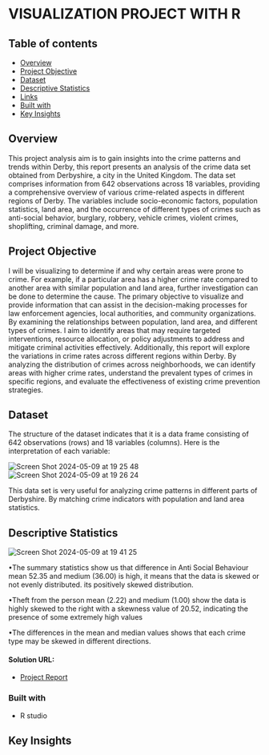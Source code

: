 # VISUALIZATION PROJECT WITH R

## Table of contents

- [Overview](#overview)
- [Project Objective](#project-objective)
- [Dataset](#dataset)
- [Descriptive Statistics](#descriptive-statistics)
- [Links](#Solution-URL)
- [Built with](#built-with)
- [Key Insights](#key-insights)


## Overview
This project analysis aim is to gain insights into the crime patterns and trends within Derby, this report presents an analysis of the crime data set obtained from Derbyshire, a city in the United Kingdom. The data set comprises information from 642 observations across 18 variables, providing a comprehensive overview of various crime-related aspects in different regions of Derby. The variables include socio-economic factors, population statistics, land area, and the occurrence of different types of crimes such as anti-social behavior, burglary, robbery, vehicle crimes, violent crimes, shoplifting, criminal damage, and more.

## Project Objective
I will be visualizing to determine if and why certain areas were prone to crime. For example, if a particular area has a higher crime rate compared to another area with similar population and land area, further investigation can be done to determine the cause. The primary objective to visualize and provide information that can assist in the decision-making processes for law enforcement agencies, local authorities, and community organizations. By examining the relationships between population, land area, and different types of crimes. I aim to identify areas that may require targeted interventions, resource allocation, or policy adjustments to address and mitigate criminal activities effectively. Additionally, this report will explore the variations in crime rates across different regions within Derby. By analyzing the distribution of crimes across neighborhoods, we can identify areas with higher crime rates, understand the prevalent types of crimes in specific regions, and evaluate the effectiveness of existing crime prevention strategies.

## Dataset
The structure of the dataset indicates that it is a data frame consisting of 642 observations (rows) and 18 variables (columns). Here is the interpretation of each variable:

![Screen Shot 2024-05-09 at 19 25 48](https://github.com/AdedotunTemi/Reported-Crime-Portfolio-Project-Data-Visualization.R/assets/168010102/a743fde3-b407-43a8-abd1-f92def9d36ff)
![Screen Shot 2024-05-09 at 19 26 24](https://github.com/AdedotunTemi/Reported-Crime-Portfolio-Project-Data-Visualization.R/assets/168010102/924dc0e5-10a7-4afd-b847-63c53495dff6)

This data set is very useful for analyzing crime patterns in different parts of Derbyshire. By matching crime indicators with population and land area statistics. 


## Descriptive Statistics
![Screen Shot 2024-05-09 at 19 41 25](https://github.com/AdedotunTemi/Reported-Crime-Portfolio-Project-Data-Visualization.R/assets/168010102/a9606040-772c-4bf2-b214-2271856606c0)

 •The summary statistics show us that difference in Anti Social Behaviour mean 52.35 and medium (36.00) is high, it means that the data is skewed or not evenly distributed. its positively skewed distribution.
 
 •Theft from the person mean (2.22) and medium (1.00) show the data is highly skewed to the right with a skewness value of 20.52, indicating the       presence of some extremely high values

 •The differences in the mean and median values shows that each crime type may be skewed in different directions.


#### Solution URL: 

- [Project Report]()

### Built with

- R studio


## Key Insights



